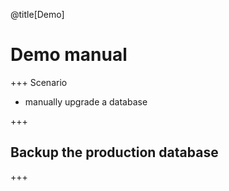 @title[Demo]
# Demo manual

+++
Scenario
- manually upgrade a database

+++
## Backup the production database


+++
